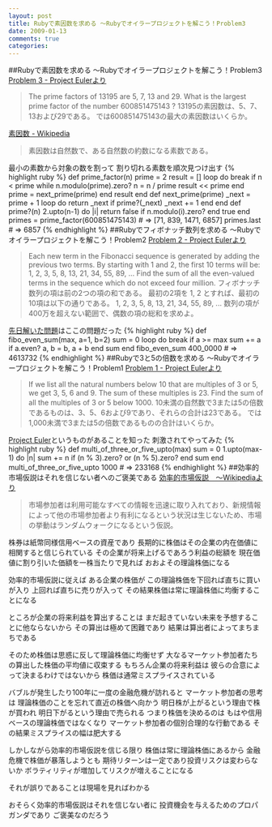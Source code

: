 ```yaml
---
layout: post
title: Rubyで素因数を求める ～Rubyでオイラープロジェクトを解こう！Problem3
date: 2009-01-13
comments: true
categories:
---
```


##Rubyで素因数を求める ～Rubyでオイラープロジェクトを解こう！Problem3
[Problem 3 - Project Eulerより](http://projecteuler.net/index.php?section=problems&id=3)
> 
>  The prime factors of 13195 are 5, 7, 13 and 29.
> What is the largest prime factor of the number 600851475143 ?
> 13195の素因数は、5、7、13および29である。
> では600851475143の最大の素因数はいくらか。

[素因数 - Wikipedia](http://ja.wikipedia.org/wiki/%E7%B4%A0%E5%9B%A0%E6%95%B0)
> 
> 素因数は自然数で、ある自然数の約数になる素数である。

最小の素数から対象の数を割って
割り切れる素数を順次見つけ出す
{% highlight ruby %}
 def prime_factor(n)
   prime = 2
   result = []
   loop do
     break if n < prime
     while n.modulo(prime).zero?
       n = n / prime
       result << prime
     end
     prime = next_prime(prime)
   end
   result
 end
 def next_prime(prime)
   _next = prime + 1
   loop do
     return _next if prime?(_next)
     _next += 1
   end
 end
 def prime?(n)
   2.upto(n-1) do |i|
     return false if n.modulo(i).zero?
   end
   true
 end
primes = prime_factor(600851475143) # => [71, 839, 1471, 6857]
primes.last # => 6857
{% endhighlight %}
##Rubyでフィボナッチ数列を求める ～Rubyでオイラープロジェクトを解こう！Problem2
[Problem 2 - Project Eulerより](http://projecteuler.net/index.php?section=problems&id=2)
> 
> Each new term in the Fibonacci sequence is generated by adding the previous two terms. By starting with 1 and 2, the first 10 terms will be:
> 1, 2, 3, 5, 8, 13, 21, 34, 55, 89, ...
> Find the sum of all the even-valued terms in the sequence which do not exceed four million.
> フィボナッチ数列の項は前の2つの項の和である。 最初の2項を 1, 2 とすれば、最初の10項は以下の通りである。
>  1, 2, 3, 5, 8, 13, 21, 34, 55, 89, ...
> 数列の項が400万を超えない範囲で、偶数の項の総和を求めよ。

[先日解いた問題](http://d.hatena.ne.jp/keyesberry/20090111/p1)はここの問題だった
{% highlight ruby %}
def fibo_even_sum(max, a=1, b=2)
  sum = 0
  loop do
    break if a >= max
    sum += a if a.even?
    a, b = b, a + b
  end
  sum
end
fibo_even_sum 400_0000 # => 4613732
{% endhighlight %}
##Rubyで3と5の倍数を求める ～Rubyでオイラープロジェクトを解こう！Problem1
[Problem 1 - Project Eulerより](http://projecteuler.net/index.php?section=problems&id=1)
> 
> If we list all the natural numbers below 10 that are multiples of 3 or 5, we get 3, 5, 6 and 9. The sum of these multiples is 23.
> Find the sum of all the multiples of 3 or 5 below 1000.
> 10未満の自然数で3または5の倍数であるものは、3、5、6および9であり、それらの合計は23である。
> では1,000未満で3または5の倍数であるものの合計はいくらか。


[Project Euler](http://projecteuler.net/index.php?section=about)というものがあることを知った
刺激されてやってみた
{% highlight ruby %}
 def multi_of_three_or_five_upto(max)
   sum = 0
   1.upto(max-1) do |n|
     sum += n if (n % 3).zero? or (n % 5).zero?
   end
   sum
 end
 multi_of_three_or_five_upto 1000 # => 233168
{% endhighlight %}
##効率的市場仮説はそれを信じない者へのご褒美である
[効率的市場仮説　～Wikipediaより](http://ja.wikipedia.org/wiki/%E4%BA%BA%E5%B7%A5%E5%B8%82%E5%A0%B4)
> 
> 市場参加者は利用可能なすべての情報を迅速に取り入れており、新規情報によって他の市場参加者より有利になるという状況は生じないため、市場の挙動はランダムウォークになるという仮説。


株券は紙幣同様信用ベースの資産であり
長期的に株価はその企業の内在価値に相関すると信じられている
その企業が将来上げるであろう利益の総額を
現在価値に割り引いた価額を一株当たりで見れば
おおよその理論株価になる

効率的市場仮説に従えば
ある企業の株価が
この理論株価を下回れば直ちに買いが入り
上回れば直ちに売りが入って
その結果株価は常に理論株価に均衡することになる

ところが企業の将来利益を算出することは
まだ起きていない未来を予想することに他ならないから
その算出は極めて困難であり
結果は算出者によってまちまちである

そのため株価は思惑に反して理論株価に均衡せず
大なるマーケット参加者たちの算出した株価の平均値に収束する
もちろん企業の将来利益は
彼らの合意によって決まるわけではないから
株価は通常ミスプライスされている

バブルが発生したり100年に一度の金融危機が訪れると
マーケット参加者の思考は
理論株価のことを忘れて直近の株価へ向かう
明日株が上がるという理由で株が買われ
明日下がるという理由で売られる
つまり株価を決めるのは
もはや信用ベースの理論株価ではなくなり
マーケット参加者の個別合理的な行動である
その結果ミスプライスの幅は肥大する

しかしながら効率的市場仮説を信じる限り
株価は常に理論株価にあるから
金融危機で株価が暴落しようとも
期待リターンは一定であり投資リスクは変わらないか
ボラティリティが増加してリスクが増えることになる

それが誤りであることは現場を見ればわかる

おそらく効率的市場仮説はそれを信じない者に
投資機会を与えるためのプロパガンダであり
ご褒美なのだろう